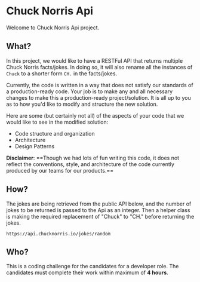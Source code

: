 # Chuck Norris Api

Welcome to Chuck Norris Api project.

## What?
In this project, we would like to have a RESTFul API that returns multiple Chuck Norris facts/jokes.
In doing so, it will also rename all the instances of `Chuck` to a shorter form `CH.` in the facts/jokes.

Currently, the code is written in a way that does not satisfy our standards of a production-ready code. 
Your job is to make any and all necessary changes to make this a production-ready project/solution.
It is all up to you as to how you'd like to modify and structure the new solution.

Here are some (but certainly not all) of the aspects of your code that we would like to see in the modified solution:
 * Code structure and organization
 * Architecture 
 * Design Patterns
 

**Disclaimer**: ==Though we had lots of fun writing this code, it does not reflect the conventions, style, and architecture of the code currently produced by our teams for our products.==

## How?

The jokes are being retrieved from the public API below, and the number of jokes to be returned is passed to the Api as an integer.
Then a helper class is making the required replacement of "Chuck" to "CH." before returning the jokes.

`https://api.chucknorris.io/jokes/random`


## Who?

This is a coding challenge for the candidates for a developer role. The candidates must complete their work within maximum of **4 hours**.


